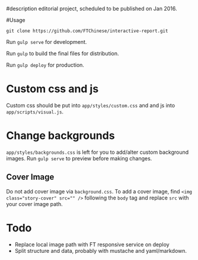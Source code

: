 #description
editorial project, scheduled to be published on Jan 2016.

#Usage

`git clone https://github.com/FTChinese/interactive-report.git`

Run `gulp serve` for development.

Run `gulp` to build the final files for distribution.

Run `gulp deploy` for production.

# Custom css and js

Custom css should be put into `app/styles/custom.css` and  and js into `app/scripts/visual.js`.

# Change backgrounds

`app/styles/backgrounds.css` is left for you to add/alter custom background images. Run `gulp serve` to preview before making changes.

## Cover Image

Do not add cover image via `background.css`. To add a cover image, find `<img class="story-cover" src="" />` following the `body` tag and replace `src` with your cover image path.


# Todo
- Replace local image path with FT responsive service on deploy
- Split structure and data, probably with mustache and yaml/markdown.

